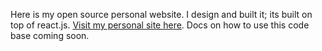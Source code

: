 Here is my open source personal website. I design and built it; its built on top of
react.js. [Visit my personal site here](http://www.yonasberhe.tech). Docs on how to use this code base
coming soon.
